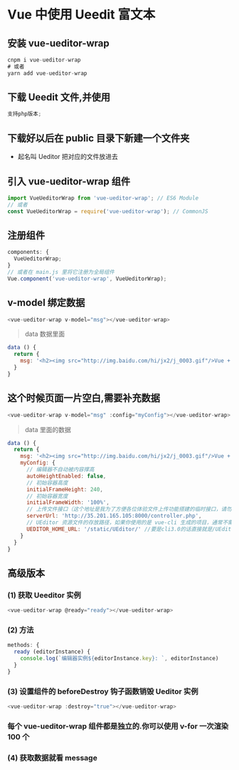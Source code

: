 # Vue 中使用 Ueedit 富文本

## 安装 vue-ueditor-wrap

```javascript
cnpm i vue-ueditor-wrap
# 或者
yarn add vue-ueditor-wrap
```

## 下载 Ueedit 文件,并使用

```javascript
支持php版本;
```

## 下载好以后在 public 目录下新建一个文件夹

- 起名叫 Ueditor 把对应的文件放进去

## 引入 vue-ueditor-wrap 组件

```javascript
import VueUeditorWrap from 'vue-ueditor-wrap'; // ES6 Module
// 或者
const VueUeditorWrap = require('vue-ueditor-wrap'); // CommonJS
```

## 注册组件

```javascript
components: {
  VueUeditorWrap;
}
// 或者在 main.js 里将它注册为全局组件
Vue.component('vue-ueditor-wrap', VueUeditorWrap);
```

## v-model 绑定数据

```javascript
<vue-ueditor-wrap v-model="msg"></vue-ueditor-wrap>
```

> data 数据里面

```javascript
data () {
  return {
    msg: '<h2><img src="http://img.baidu.com/hi/jx2/j_0003.gif"/>Vue + UEditor + v-model双向绑定</h2>'
  }
}
```

## 这个时候页面一片空白,需要补充数据

```javascript
<vue-ueditor-wrap v-model="msg" :config="myConfig"></vue-ueditor-wrap>
```

> data 里面的数据

```javascript
data () {
  return {
    msg: '<h2><img src="http://img.baidu.com/hi/jx2/j_0003.gif"/>Vue + UEditor + v-model双向绑定</h2>',
    myConfig: {
      // 编辑器不自动被内容撑高
      autoHeightEnabled: false,
      // 初始容器高度
      initialFrameHeight: 240,
      // 初始容器宽度
      initialFrameWidth: '100%',
      // 上传文件接口（这个地址是我为了方便各位体验文件上传功能搭建的临时接口，请勿在生产环境使用！！！）
      serverUrl: 'http://35.201.165.105:8000/controller.php',
      // UEditor 资源文件的存放路径，如果你使用的是 vue-cli 生成的项目，通常不需要设置该选项，vue-ueditor-wrap 会自动处理常见的情况，如果需要特殊配置，参考下方的常见问题2
      UEDITOR_HOME_URL: '/static/UEditor/' //要是cli3.0的话直接就是/UEditor
    }
  }
}
```

## 高级版本

### (1) 获取 Ueeditor 实例

```javascript
<vue-ueditor-wrap @ready="ready"></vue-ueditor-wrap>
```

### (2) 方法

```javascript
methods: {
  ready (editorInstance) {
    console.log(`编辑器实例${editorInstance.key}: `, editorInstance)
  }
}
```

### (3) 设置组件的 beforeDestroy 钩子函数销毁 Ueditor 实例

```javascript
<vue-ueditor-wrap :destroy="true"></vue-ueditor-wrap>
```

### 每个 vue-ueditor-wrap 组件都是独立的.你可以使用 v-for 一次渲染 100 个

### (4) 获取数据就看 message
